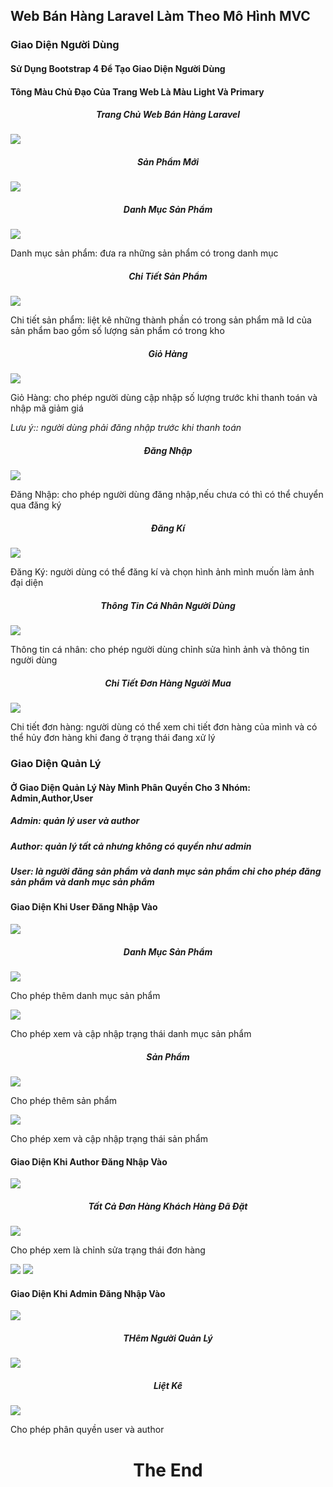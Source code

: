 <h2><b>Web Bán Hàng Laravel Làm Theo Mô Hình MVC</b></h2>
<h3><b>Giao Diện Người Dùng</b></h3>
<h4>Sử Dụng Bootstrap 4 Để Tạo Giao Diện Người Dùng </h4>
<h4>Tông Màu Chủ Đạo Của Trang Web Là Màu Light Và Primary</h4>

<h5 align="center">Trang Chủ Web Bán Hàng Laravel</h5>
<img src="https://user-images.githubusercontent.com/69857895/91694009-26650d80-eb96-11ea-814a-67b1745d75c0.png">

<h5 align="center">Sản Phẩm Mới</h5>
<img src="https://user-images.githubusercontent.com/69857895/91694051-37158380-eb96-11ea-8dd9-dd13354f6ffe.png">

<h5 align="center">Danh Mục Sản Phẩm</h5>
<img src="https://user-images.githubusercontent.com/69857895/91694121-56acac00-eb96-11ea-9e82-d779fd08982f.png">
<p>Danh mục sản phẩm: đưa ra những sản phẩm có trong danh mục</p>

<h5 align="center">Chi Tiết Sản Phẩm</h5>
<img src="https://user-images.githubusercontent.com/69857895/91694145-61ffd780-eb96-11ea-98ae-7daca2ff7d84.png">
<p>Chi tiết sản phẩm: liệt kê những thành phần có trong sản phẩm  mã Id của sản phẩm bao gồm số lượng sản phẩm có trong kho</p>

<h5 align="center">Giỏ Hàng</h5>
<img src="https://user-images.githubusercontent.com/69857895/91694173-6deb9980-eb96-11ea-9eac-61b24801f205.png">
<p>Giỏ Hàng: cho phép người dùng cập nhập số lượng trước khi thanh toán và nhập mã giảm giá</p>
<p><i>Lưu ý:: người dùng phải đăng nhập trước khi thanh toán </i></p>

<h5 align="center">Đăng Nhập</h5>
<img src="https://user-images.githubusercontent.com/69857895/91694198-747a1100-eb96-11ea-872e-bdabf0d7a94a.png">
<p>Đăng Nhập: cho phép người dùng đăng nhập,nếu chưa có thì có thể chuyển qua đăng ký</p>

<h5 align="center">Đăng Kí</h5>
<img src="https://user-images.githubusercontent.com/69857895/91694231-8065d300-eb96-11ea-9e96-555e6d428f6f.png">
<p>Đăng Ký: người dùng có thể đăng kí và chọn hình ảnh mình muốn làm ảnh đại diện</p>

<h5 align="center">Thông Tin Cá Nhân Người Dùng</h5>
<img src="https://user-images.githubusercontent.com/69857895/91694266-8fe51c00-eb96-11ea-9baf-f0b8302047ad.png">
<p>Thông tin cá nhân: cho phép người dùng chỉnh sửa hình ảnh và thông tin người dùng</p>

<h5 align="center">Chi Tiết Đơn Hàng Người Mua</h5>
<img src="https://user-images.githubusercontent.com/69857895/91694283-97a4c080-eb96-11ea-9d33-97de6407ed05.png">
<p>Chi tiết đơn hàng: người dùng có thể xem chi tiết đơn hàng của mình và có thể hủy đơn hàng khi đang ở trạng thái đang xử lý</p>

<h3><b>Giao Diện Quản Lý</b></h3>
<h4>Ở Giao Diện Quản Lý Này Mình Phân Quyền Cho 3 Nhóm: Admin,Author,User</h4>
<h5>Admin: quản lý user và author</h5>
<h5>Author: quản lý tất cả nhưng không có quyền như admin</h5>
<h5>User: là người đăng sản phẩm và danh mục sản phẩm chỉ cho phép đăng sản phẩm và danh mục sản phẩm</h5>

<h4>Giao Diện Khi User Đăng Nhập Vào</h4>
<img src="https://user-images.githubusercontent.com/69857895/91694349-a8edcd00-eb96-11ea-8b3d-4b810358ed7f.png">
<h5 align="center">Danh Mục Sản Phẩm</h5>
<img src="https://user-images.githubusercontent.com/69857895/91699128-06394c80-eb9e-11ea-9d80-90856bd82ab2.png">
<p>Cho phép thêm danh mục sản phẩm</p>
<img src="https://user-images.githubusercontent.com/69857895/91699348-5e704e80-eb9e-11ea-8804-ea85c31c8715.png">
<p>Cho phép xem và cập nhập trạng thái danh mục sản phẩm</p>
<h5 align="center">Sản Phẩm</h5>
<img src="https://user-images.githubusercontent.com/69857895/91699473-8bbcfc80-eb9e-11ea-98bc-13e2e58088cb.png">
<p>Cho phép thêm sản phẩm</p>
<img src="https://user-images.githubusercontent.com/69857895/91699492-95defb00-eb9e-11ea-987d-e7f23b62040c.png">
<p>Cho phép xem và cập nhập trạng thái sản phẩm</p>

<h4>Giao Diện Khi Author Đăng Nhập Vào</h4>
<img src="https://user-images.githubusercontent.com/69857895/91694435-b99e4300-eb96-11ea-896f-474a01750d70.png">
<h5 align="center">Tất Cả Đơn Hàng Khách Hàng Đã Đặt</h5>
<img src="https://user-images.githubusercontent.com/69857895/91699546-a55e4400-eb9e-11ea-83aa-b0b6a1c805eb.png">
<p>Cho phép xem là chỉnh sửa trạng thái đơn hàng</p>
<img src="https://user-images.githubusercontent.com/69857895/91700009-5d8bec80-eb9f-11ea-8b52-65e30defeefb.png">
<img src="https://user-images.githubusercontent.com/69857895/91700030-67155480-eb9f-11ea-8261-de9c2888b602.png">

<h4>Giao Diện Khi Admin Đăng Nhập Vào</h4>
<img src="https://user-images.githubusercontent.com/69857895/91694307-a0959200-eb96-11ea-9753-43b721fb216d.png">
<h5 align="center">THêm Người Quản Lý</h5>
<img src="https://user-images.githubusercontent.com/69857895/91700775-92e50a00-eba0-11ea-876f-1f0a884decbb.png">
<h5 align="center">Liệt Kê</h5>
<img src="https://user-images.githubusercontent.com/69857895/91700809-9d9f9f00-eba0-11ea-9409-b8aa172562f5.png">
<p>Cho phép phân quyền user và author</p>


<h1 align="center">The End</h1>




